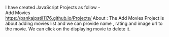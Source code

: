 I have created JavaScript Projects as follow - <br>
Add Movies <br>
https://pankajpatil1176.github.io/Projects/
About : The Add Movies Project is about adding movies list and we can provide name , rating and image url to the movie. We can click on the displaying movie to delete it.
